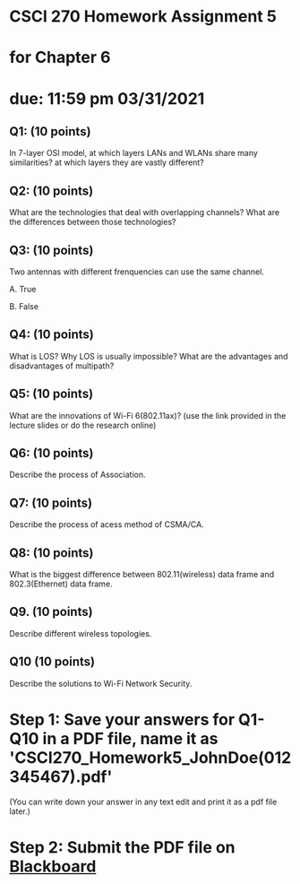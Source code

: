 # CSCI 270 Homework Assignment 5
# for Chapter 6
# due: 11:59 pm  03/31/2021

## Q1: (10 points)
In 7-layer OSI model, at which layers LANs and WLANs share many similarities? at which layers they are vastly different?

## Q2: (10 points)
What are the technologies that deal with overlapping channels? What are the differences between those technologies?

## Q3: (10 points)
Two antennas with different frenquencies can use the same channel.

A. True

B. False

## Q4: (10 points)
What is LOS? Why LOS is usually impossible? What are the advantages and disadvantages of multipath?

## Q5: (10 points)
What are the innovations of Wi-Fi 6(802.11ax)? (use the link provided in the lecture slides or do the research online)


## Q6: (10 points)
Describe the process of Association.


## Q7: (10 points)
Describe the process of acess method of CSMA/CA.

## Q8: (10 points)
What is the biggest difference between 802.11(wireless) data frame and 802.3(Ethernet) data frame.

## Q9. (10 points)
Describe different wireless topologies.

## Q10 (10 points)
Describe the solutions to Wi-Fi Network Security.

# Step 1: Save your answers for Q1-Q10 in a PDF file, name it as 'CSCI270_Homework5_JohnDoe(012345467).pdf' 
(You can write down your answer in any text edit and print it as a pdf file later.)

# Step 2: Submit the PDF file on [Blackboard](https://blackboard.sau.edu)

